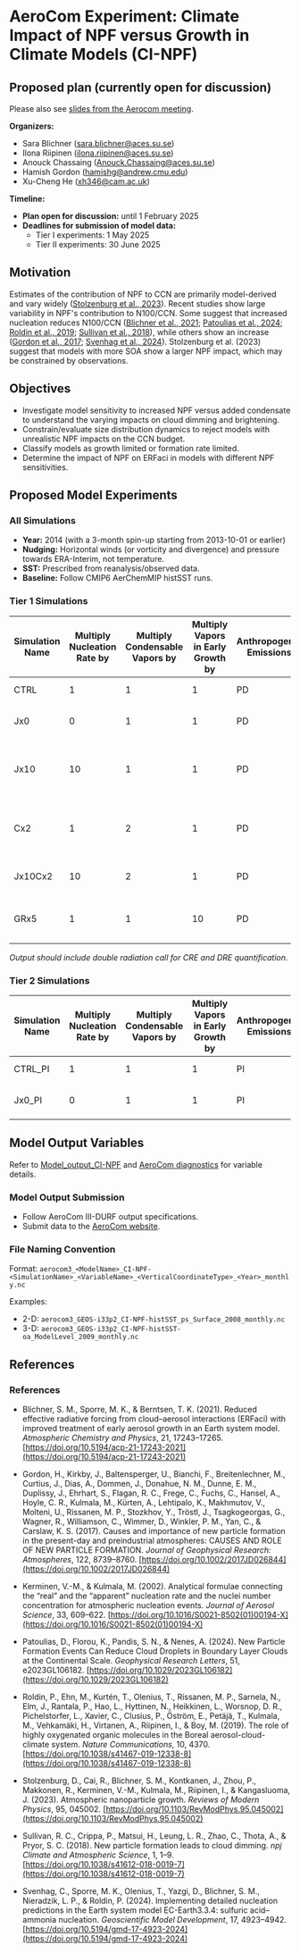 # AeroCom Experiment: Climate Impact of NPF versus Growth in Climate Models (CI-NPF)
## Proposed plan (currently open for discussion)

Please also see [slides from the Aerocom meeting](https://docs.google.com/presentation/d/1MunY_f0M7rGs6kug4ktKtEHfc82Hm9sQ/edit#slide=id.p7).

**Organizers:**
- Sara Blichner ([sara.blichner@aces.su.se](mailto:sara.blichner@aces.su.se))
- Ilona Riipinen ([ilona.riipinen@aces.su.se](mailto:ilona.riipinen@aces.su.se))
- Anouck Chassaing ([Anouck.Chassaing@aces.su.se](mailto:Anouck.Chassaing@aces.su.se))
- Hamish Gordon ([hamishg@andrew.cmu.edu](mailto:hamishg@andrew.cmu.edu))
- Xu-Cheng He ([xh346@cam.ac.uk](mailto:xh346@cam.ac.uk))

**Timeline:**
- **Plan open for discussion:** until 1 February 2025
- **Deadlines for submission of model data:**
    - Tier I experiments: 1 May 2025
    - Tier II experiments: 30 June 2025

## Motivation
Estimates of the contribution of NPF to CCN are primarily model-derived and vary widely ([Stolzenburg et al., 2023](https://doi.org/10.1103/RevModPhys.95.045002)). Recent studies show large variability in NPF's contribution to N100/CCN. Some suggest that increased nucleation reduces N100/CCN ([Blichner et al., 2021](https://doi.org/10.5194/acp-21-17243-2021); [Patoulias et al., 2024](https://doi.org/10.1029/2023GL106182); [Roldin et al., 2019](https://doi.org/10.1038/s41467-019-12338-8); [Sullivan et al., 2018](https://doi.org/10.1038/s41612-018-0019-7)), while others show an increase ([Gordon et al., 2017](https://doi.org/10.1002/2017JD026844); [Svenhag et al., 2024](https://doi.org/10.5194/gmd-17-4923-2024)). Stolzenburg et al. (2023) suggest that models with more SOA show a larger NPF impact, which may be constrained by observations.

## Objectives
- Investigate model sensitivity to increased NPF versus added condensate to understand the varying impacts on cloud dimming and brightening.
- Constrain/evaluate size distribution dynamics to reject models with unrealistic NPF impacts on the CCN budget.
- Classify models as growth limited or formation rate limited.
- Determine the impact of NPF on ERFaci in models with different NPF sensitivities.

## Proposed Model Experiments

### All Simulations
- **Year:** 2014 (with a 3-month spin-up starting from 2013-10-01 or earlier)
- **Nudging:** Horizontal winds (or vorticity and divergence) and pressure towards ERA-Interim, not temperature.
- **SST:** Prescribed from reanalysis/observed data.
- **Baseline:** Follow CMIP6 AerChemMIP histSST runs.

### Tier 1 Simulations
| Simulation Name | Multiply Nucleation Rate by | Multiply Condensable Vapors by | Multiply Vapors in Early Growth by | Anthropogenic Emissions | Purpose |
|-----------------|-----------------------------|--------------------------------|------------------------------------|--------------------------|---------|
| CTRL            | 1                           | 1                              | 1                                  | PD                       | Control simulation |
| Jx0             | 0                           | 1                              | 1                                  | PD                       | Evaluate CCN from NPF |
| Jx10            | 10                          | 1                              | 1                                  | PD                       | Evaluate sensitivity to nucleation rate |
| Cx2             | 1                           | 2                              | 1                                  | PD                       | Evaluate sensitivity to condensing mass |
| Jx10Cx2         | 10                          | 2                              | 1                                  | PD                       | Evaluate joint sensitivity |
| GRx5            | 1                           | 1                              | 10                                 | PD                       | Evaluate sensitivity to early growth |

*Output should include double radiation call for CRE and DRE quantification.*

### Tier 2 Simulations
| Simulation Name | Multiply Nucleation Rate by | Multiply Condensable Vapors by | Multiply Vapors in Early Growth by | Anthropogenic Emissions | Purpose |
|-----------------|-----------------------------|--------------------------------|------------------------------------|--------------------------|---------|
| CTRL_PI         | 1                           | 1                              | 1                                  | PI                       | Control simulation |
| Jx0_PI          | 0                           | 1                              | 1                                  | PI                       | Evaluate CCN from NPF |

## Model Output Variables
Refer to [Model_output_CI-NPF](https://docs.google.com/spreadsheets/d/1UV8m0anHLjVcsLsr8ZZD9fei7YiOxDEIdcMhNvqBjiI/edit?gid=1887560164#gid=1887560164) and [AeroCom diagnostics](https://docs.google.com/spreadsheets/d/1NiHLVTDsBo0JEBSnnDECNI2ojUnCVlxuy2PFrsRJW38/edit?gid=1281244438#gid=1281244438) for variable details.

### Model Output Submission
- Follow AeroCom III-DURF output specifications.
- Submit data to the [AeroCom website](https://aerocom.met.no/FAQ/data_access/submit_data).

### File Naming Convention
Format: `aerocom3_<ModelName>_CI-NPF-<SimulationName>_<VariableName>_<VerticalCoordinateType>_<Year>_monthly.nc`

Examples:
- 2-D: `aerocom3_GEOS-i33p2_CI-NPF-histSST_ps_Surface_2008_monthly.nc`
- 3-D: `aerocom3_GEOS-i33p2_CI-NPF-histSST-oa_ModelLevel_2009_monthly.nc`

## References
### References

- Blichner, S. M., Sporre, M. K., & Berntsen, T. K. (2021). Reduced effective radiative forcing from cloud–aerosol interactions (ERFaci) with improved treatment of early aerosol growth in an Earth system model. *Atmospheric Chemistry and Physics*, 21, 17243–17265. [https://doi.org/10.5194/acp-21-17243-2021](https://doi.org/10.5194/acp-21-17243-2021)

- Gordon, H., Kirkby, J., Baltensperger, U., Bianchi, F., Breitenlechner, M., Curtius, J., Dias, A., Dommen, J., Donahue, N. M., Dunne, E. M., Duplissy, J., Ehrhart, S., Flagan, R. C., Frege, C., Fuchs, C., Hansel, A., Hoyle, C. R., Kulmala, M., Kürten, A., Lehtipalo, K., Makhmutov, V., Molteni, U., Rissanen, M. P., Stozkhov, Y., Tröstl, J., Tsagkogeorgas, G., Wagner, R., Williamson, C., Wimmer, D., Winkler, P. M., Yan, C., & Carslaw, K. S. (2017). Causes and importance of new particle formation in the present-day and preindustrial atmospheres: CAUSES AND ROLE OF NEW PARTICLE FORMATION. *Journal of Geophysical Research: Atmospheres*, 122, 8739–8760. [https://doi.org/10.1002/2017JD026844](https://doi.org/10.1002/2017JD026844)

- Kerminen, V.-M., & Kulmala, M. (2002). Analytical formulae connecting the “real” and the “apparent” nucleation rate and the nuclei number concentration for atmospheric nucleation events. *Journal of Aerosol Science*, 33, 609–622. [https://doi.org/10.1016/S0021-8502(01)00194-X](https://doi.org/10.1016/S0021-8502(01)00194-X)

- Patoulias, D., Florou, K., Pandis, S. N., & Nenes, A. (2024). New Particle Formation Events Can Reduce Cloud Droplets in Boundary Layer Clouds at the Continental Scale. *Geophysical Research Letters*, 51, e2023GL106182. [https://doi.org/10.1029/2023GL106182](https://doi.org/10.1029/2023GL106182)

- Roldin, P., Ehn, M., Kurtén, T., Olenius, T., Rissanen, M. P., Sarnela, N., Elm, J., Rantala, P., Hao, L., Hyttinen, N., Heikkinen, L., Worsnop, D. R., Pichelstorfer, L., Xavier, C., Clusius, P., Öström, E., Petäjä, T., Kulmala, M., Vehkamäki, H., Virtanen, A., Riipinen, I., & Boy, M. (2019). The role of highly oxygenated organic molecules in the Boreal aerosol-cloud-climate system. *Nature Communications*, 10, 4370. [https://doi.org/10.1038/s41467-019-12338-8](https://doi.org/10.1038/s41467-019-12338-8)

- Stolzenburg, D., Cai, R., Blichner, S. M., Kontkanen, J., Zhou, P., Makkonen, R., Kerminen, V.-M., Kulmala, M., Riipinen, I., & Kangasluoma, J. (2023). Atmospheric nanoparticle growth. *Reviews of Modern Physics*, 95, 045002. [https://doi.org/10.1103/RevModPhys.95.045002](https://doi.org/10.1103/RevModPhys.95.045002)

- Sullivan, R. C., Crippa, P., Matsui, H., Leung, L. R., Zhao, C., Thota, A., & Pryor, S. C. (2018). New particle formation leads to cloud dimming. *npj Climate and Atmospheric Science*, 1, 1–9. [https://doi.org/10.1038/s41612-018-0019-7](https://doi.org/10.1038/s41612-018-0019-7)

- Svenhag, C., Sporre, M. K., Olenius, T., Yazgi, D., Blichner, S. M., Nieradzik, L. P., & Roldin, P. (2024). Implementing detailed nucleation predictions in the Earth system model EC-Earth3.3.4: sulfuric acid–ammonia nucleation. *Geoscientific Model Development*, 17, 4923–4942. [https://doi.org/10.5194/gmd-17-4923-2024](https://doi.org/10.5194/gmd-17-4923-2024)

